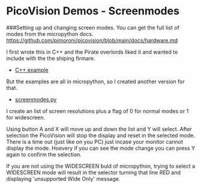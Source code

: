 # PicoVision Demos - Screenmodes

###Setting up and changing screen modes.
You can get the full list of modes from the micropython docs.
https://github.com/pimoroni/picovision/blob/main/docs/hardware.md

I first wrote this in C++ and the Pirate overlords liked it and wanted to include with the the shiping firmare.
- [C++ example](screenmodes/main/cpp)

But the examples are all in micropython, so I created another version for that.
- [screenmodes.py](micropython/screenmodes.py)

I create an list of screen resolutions plus a flag of 0 for normal modes or 1 for widescreen.

Using button A and X will move up and down the list and Y will select.
After selection the PicoVision will stop the display and reset in the selected mode.
There is a time out (just like on you PC) just incase your monitor cannot display the mode.
Hoevery if you can see the mode change you can press Y again to confirm the selection.

If you are not using the WIDESCREEN buld of micropython, trying to select a WIDESCREEN mode will result in the selector turning that line RED and displaying 'unsupported Wide Only' message. 


